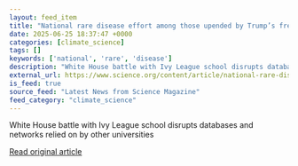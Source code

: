 ```yaml
---
layout: feed_item
title: "National rare disease effort among those upended by Trump’s freeze on Harvard grants"
date: 2025-06-25 18:37:47 +0000
categories: [climate_science]
tags: []
keywords: ['national', 'rare', 'disease']
description: "White House battle with Ivy League school disrupts databases and networks relied on by other universities"
external_url: https://www.science.org/content/article/national-rare-disease-effort-among-those-upended-trump-s-freeze-harvard-grants
is_feed: true
source_feed: "Latest News from Science Magazine"
feed_category: "climate_science"
---
```


White House battle with Ivy League school disrupts databases and networks relied on by other universities

[Read original article](https://www.science.org/content/article/national-rare-disease-effort-among-those-upended-trump-s-freeze-harvard-grants)
